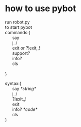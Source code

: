 # how to use pybot<br>

run robot.py<br>
to start pybot<br>
commands:{<br>
&nbsp;&nbsp;&nbsp;&nbsp;&nbsp;&nbsp;say<br>
&nbsp;&nbsp;&nbsp;&nbsp;&nbsp;&nbsp;j..i<br>
&nbsp;&nbsp;&nbsp;&nbsp;&nbsp;&nbsp;exit or ?!exit,,!<br>
&nbsp;&nbsp;&nbsp;&nbsp;&nbsp;&nbsp;support?<br>
&nbsp;&nbsp;&nbsp;&nbsp;&nbsp;&nbsp;info?<br>
&nbsp;&nbsp;&nbsp;&nbsp;&nbsp;&nbsp;cls<br>
<br>}

syntax:{<br>
&nbsp;&nbsp;&nbsp;&nbsp;&nbsp;&nbsp;say *\*string\**<br>
&nbsp;&nbsp;&nbsp;&nbsp;&nbsp;&nbsp;j..i<br>
&nbsp;&nbsp;&nbsp;&nbsp;&nbsp;&nbsp;?!exit,,!<br>
&nbsp;&nbsp;&nbsp;&nbsp;&nbsp;&nbsp;exit<br>
&nbsp;&nbsp;&nbsp;&nbsp;&nbsp;&nbsp;info? *\*code\**<br>
&nbsp;&nbsp;&nbsp;&nbsp;&nbsp;&nbsp;cls<br>
}<br>